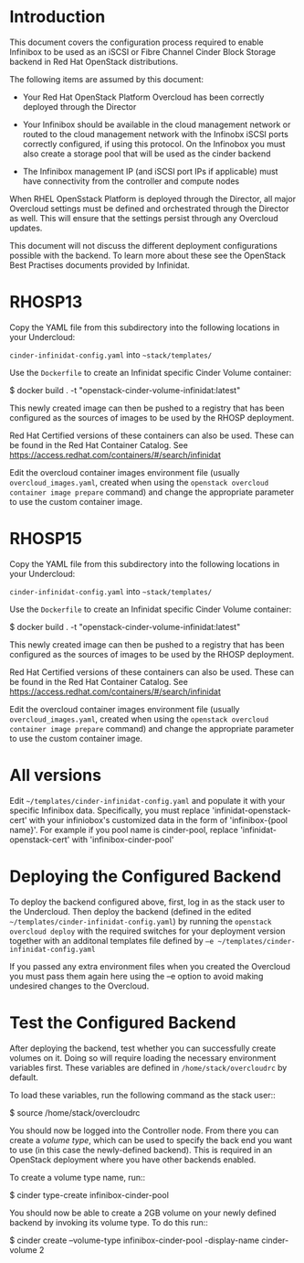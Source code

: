 Introduction
============

This document covers the configuration process required to enable Infinibox
to be used as an iSCSI or Fibre Channel Cinder Block Storage backend in
Red Hat OpenStack distributions.

The following items are assumed by this document:

-  Your Red Hat OpenStack Platform Overcloud has been correctly
   deployed through the Director

-  Your Infinibox should be available in the cloud management
   network or routed to the cloud management network with the Infinobx iSCSI
   ports correctly configured, if using this protocol. On the Infinobox you must
   also create a storage pool that will be used as the cinder backend

-  The Infinibox management IP (and iSCSI port IPs if applicable) must have
   connectivity from the controller and compute nodes

When RHEL OpenSstack Platform is deployed through the Director, all
major Overcloud settings must be defined and orchestrated through the
Director as well. This will ensure that the settings persist through any
Overcloud updates.

This document will not discuss the different deployment configurations
possible with the backend. To learn more about these see the OpenStack
Best Practises documents provided by Infinidat.

RHOSP13
==============

Copy the YAML file from this subdirectory into the following
locations in your Undercloud:

``cinder-infinidat-config.yaml`` into ``~stack/templates/``

Use the ``Dockerfile`` to create an Infinidat specific Cinder Volume container:

  $ docker build . -t "openstack-cinder-volume-infinidat:latest"

This newly created image can then be pushed to a registry that has been configured
as the sources of images to be used by the RHOSP deployment.

Red Hat Certified versions of these containers can also be used. These can be found
in the Red Hat Container Catalog. See https://access.redhat.com/containers/#/search/infinidat

Edit the overcloud container images environment file (usually
``overcloud_images.yaml``, created when using the
``openstack overcloud container image prepare`` command) and change the
appropriate parameter to use the custom container image.

RHOSP15
=======

Copy the YAML file from this subdirectory into the following
locations in your Undercloud:

``cinder-infinidat-config.yaml`` into ``~stack/templates/``

Use the ``Dockerfile`` to create an Infinidat specific Cinder Volume container:

  $ docker build . -t "openstack-cinder-volume-infinidat:latest"

This newly created image can then be pushed to a registry that has been configured
as the sources of images to be used by the RHOSP deployment.

Red Hat Certified versions of these containers can also be used. These can be found
in the Red Hat Container Catalog. See https://access.redhat.com/containers/#/search/infinidat

Edit the overcloud container images environment file (usually
``overcloud_images.yaml``, created when using the
``openstack overcloud container image prepare`` command) and change the
appropriate parameter to use the custom container image.

All versions
============

Edit ``~/templates/cinder-infinidat-config.yaml`` and populate it with your specific
Infinibox data. Specifically, you must replace 'infinidat-openstack-cert' with your infiniobox's customized data
in the form of 'infinibox-{pool name}'. For example if you pool name is cinder-pool, replace 'infinidat-openstack-cert'
with 'infinibox-cinder-pool'

Deploying the Configured Backend
================================

To deploy the backend configured above, first, log in as the
stack user to the Undercloud. Then deploy the backend (defined in the
edited ``~/templates/cinder-infinidat-config.yaml``) by running the
``openstack overcloud deploy`` with the required switches for your
deployment version together with an additonal templates file defined
by ``–e ~/templates/cinder-infinidat-config.yaml``

If you passed any extra environment files when you created the Overcloud
you must pass them again here using the –e option to avoid making
undesired changes to the Overcloud.

Test the Configured Backend
===========================

After deploying the backend, test whether you can successfully create
volumes on it. Doing so will require loading the necessary environment
variables first. These variables are defined in ``/home/stack/overcloudrc``
by default.

To load these variables, run the following command as the stack user::

  $ source /home/stack/overcloudrc

You should now be logged into the Controller node. From there you can
create a *volume type*, which can be used to specify the back end you
want to use (in this case the newly-defined backend). This is required
in an OpenStack deployment where you have other backends enabled.

To create a volume type name, run::

  $ cinder type-create infinibox-cinder-pool

You should now be able to create a 2GB volume on your newly defined
backend by invoking its volume type. To do this run::

  $ cinder create –volume-type infinibox-cinder-pool -display-name cinder-volume 2
